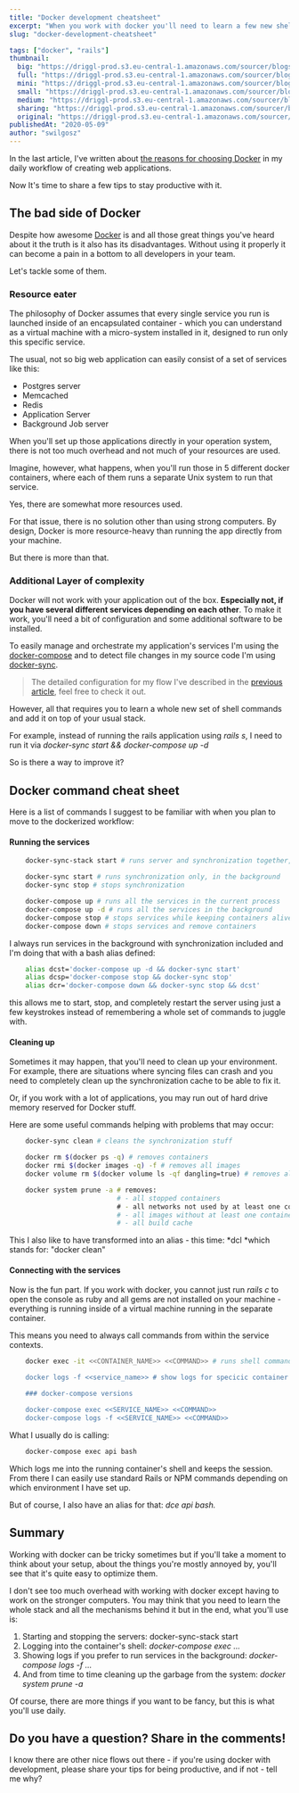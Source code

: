 ```yaml
---
title: "Docker development cheatsheet"
excerpt: "When you work with docker you'll need to learn a few new shell commands to be effective. Here is a collection of my most useful commands I've found so far."
slug: "docker-development-cheatsheet"

tags: ["docker", "rails"]
thumbnail:
  big: "https://driggl-prod.s3.eu-central-1.amazonaws.com/sourcer/blogs/99a95609-d8fd-4a84-994c-2386fd1c15de/articles/7dc69020-89e8-45d7-a3b0-581bfc29fe26/cover/blog.jpeg"
  full: "https://driggl-prod.s3.eu-central-1.amazonaws.com/sourcer/blogs/99a95609-d8fd-4a84-994c-2386fd1c15de/articles/7dc69020-89e8-45d7-a3b0-581bfc29fe26/cover/full.jpeg"
  mini: "https://driggl-prod.s3.eu-central-1.amazonaws.com/sourcer/blogs/99a95609-d8fd-4a84-994c-2386fd1c15de/articles/7dc69020-89e8-45d7-a3b0-581bfc29fe26/cover/mini.jpeg"
  small: "https://driggl-prod.s3.eu-central-1.amazonaws.com/sourcer/blogs/99a95609-d8fd-4a84-994c-2386fd1c15de/articles/7dc69020-89e8-45d7-a3b0-581bfc29fe26/cover/small.jpeg"
  medium: "https://driggl-prod.s3.eu-central-1.amazonaws.com/sourcer/blogs/99a95609-d8fd-4a84-994c-2386fd1c15de/articles/7dc69020-89e8-45d7-a3b0-581bfc29fe26/cover/medium.jpeg"
  sharing: "https://driggl-prod.s3.eu-central-1.amazonaws.com/sourcer/blogs/99a95609-d8fd-4a84-994c-2386fd1c15de/articles/7dc69020-89e8-45d7-a3b0-581bfc29fe26/cover/sharing.jpeg"
  original: "https://driggl-prod.s3.eu-central-1.amazonaws.com/sourcer/blogs/99a95609-d8fd-4a84-994c-2386fd1c15de/articles/7dc69020-89e8-45d7-a3b0-581bfc29fe26/cover/original.jpeg"
publishedAt: "2020-05-09"
author: "swilgosz"
---
```


In the last article, I've written about [the reasons for choosing Docker](https://driggl.com/blog/a/docker-setup-for-rails-development) in my daily workflow of creating web applications.

Now It's time to share a few tips to stay productive with it.

## The bad side of Docker

Despite how awesome [Docker](https://www.docker.com/) is and all those great things you've heard about it the truth is it also has its disadvantages. Without using it properly it can become a pain in a bottom to all developers in your team.

Let's tackle some of them.

### Resource eater

The philosophy of Docker assumes that every single service you run is launched inside of an encapsulated container - which you can understand as a virtual machine with a micro-system installed in it, designed to run only this specific service.

The usual, not so big web application can easily consist of a set of services like this:

- Postgres server
- Memcached
- Redis
- Application Server
- Background Job server

When you'll set up those applications directly in your operation system, there is not too much overhead and not much of your resources are used.

Imagine, however, what happens, when you'll run those in 5 different docker containers, where each of them runs a separate Unix system to run that service.

Yes, there are somewhat more resources used.

For that issue, there is no solution other than using strong computers. By design, Docker is more resource-heavy than running the app directly from your machine.

But there is more than that.

### Additional Layer of complexity

Docker will not work with your application out of the box. **Especially not, if you have several different services depending on each other**. To make it work, you'll need a bit of configuration and some additional software to be installed.

To easily manage and orchestrate my application's services I'm using the [docker-compose](https://docs.docker.com/compose/) and to detect file changes in my source code I'm using [docker-sync](http://docker-sync.io/).

> The detailed configuration for my flow I've described in the [previous article](https://driggl.com/blog/a/docker-setup-for-rails-development), feel free to check it out.

However, all that requires you to learn a whole new set of shell commands and add it on top of your usual stack.

For example, instead of running the rails application using _rails s_, I need to run it via _docker-sync start && docker-compose up -d_

So is there a way to improve it?

## Docker command cheat sheet

Here is a list of commands I suggest to be familiar with when you plan to move to the dockerized workflow:

#### **Running the services**

```bash
    docker-sync-stack start # runs server and synchronization together, all in one tab.

    docker-sync start # runs synchronization only, in the background
    docker-sync stop # stops synchronization

    docker-compose up # runs all the services in the current process
    docker-compose up -d # runs all the services in the background
    docker-compose stop # stops services while keeping containers alive
    docker-compose down # stops services and remove containers
```

I always run services in the background with synchronization included and I'm doing that with a bash alias defined:

```bash
    alias dcst='docker-compose up -d && docker-sync start'
    alias dcsp='docker-compose stop && docker-sync stop'
    alias dcr='docker-compose down && docker-sync stop && dcst'
```

this allows me to start, stop, and completely restart the server using just a few keystrokes instead of remembering a whole set of commands to juggle with.

#### **Cleaning up**

Sometimes it may happen, that you'll need to clean up your environment. For example, there are situations where syncing files can crash and you need to completely clean up the synchronization cache to be able to fix it.

Or, if you work with a lot of applications, you may run out of hard drive memory reserved for Docker stuff.

Here are some useful commands helping with problems that may occur:

```bash
    docker-sync clean # cleans the synchronization stuff

    docker rm $(docker ps -q) # removes containers
    docker rmi $(docker images -q) -f # removes all images
    docker volume rm $(docker volume ls -qf dangling=true) # removes all volumes without containers associated with it

    docker system prune -a # removes:
                           # - all stopped containers
                           # - all networks not used by at least one container
                           # - all images without at least one container  associated with them
                           # - all build cache
```

This I also like to have transformed into an alias - this time: *dcl *which stands for: "docker clean"

#### Connecting with the services

Now is the fun part. If you work with docker, you cannot just run _rails c_ to open the console as ruby and all gems are not installed on your machine - everything is running inside of a virtual machine running in the separate container.

This means you need to always call commands from within the service contexts.

```bash
    docker exec -it <<CONTAINER_NAME>> <<COMMAND>> # runs shell command inside of the container

    docker logs -f <<service_name>> # show logs for specicic container

    ### docker-compose versions

    docker-compose exec <<SERVICE_NAME>> <<COMMAND>>
    docker-compose logs -f <<SERVICE_NAME>> <<COMMAND>>
```

What I usually do is calling:

```bash
    docker-compose exec api bash
```

Which logs me into the running container's shell and keeps the session. From there I can easily use standard Rails or NPM commands depending on which environment I have set up.

But of course, I also have an alias for that: _dce api bash._

## Summary

Working with docker can be tricky sometimes but if you'll take a moment to think about your setup, about the things you're mostly annoyed by, you'll see that it's quite easy to optimize them.

I don't see too much overhead with working with docker except having to work on the stronger computers. You may think that you need to learn the whole stack and all the mechanisms behind it but in the end, what you'll use is:

1.  Starting and stopping the servers: docker-sync-stack start
2.  Logging into the container's shell: _docker-compose exec ..._
3.  Showing logs if you prefer to run services in the background: _docker-compose logs -f ..._
4.  And from time to time cleaning up the garbage from the system: _docker system prune -a_

Of course, there are more things if you want to be fancy, but this is what you'll use daily.

## Do you have a question? Share in the comments!

I know there are other nice flows out there - if you're using docker with development, please share your tips for being productive, and if not - tell me why?
